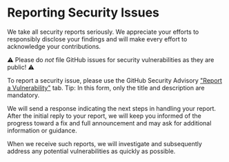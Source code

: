 # Reporting Security Issues

We take all security reports seriously. We appreciate your efforts to responsibly disclose your findings and will make every effort to acknowledge your contributions.

⚠️ Please do _not_ file GitHub issues for security vulnerabilities as they are public! ⚠️

To report a security issue, please use the GitHub Security Advisory ["Report a Vulnerability"](https://github.com/epam/statgpt-admin-frontend/security/advisories/new) tab. Tip: In this form, only the title and description are mandatory.

We will send a response indicating the next steps in handling your report. After the initial reply to your report, we will keep you informed of the progress toward a fix and full announcement and may ask for additional information or guidance.

When we receive such reports, we will investigate and subsequently address any potential vulnerabilities as quickly as possible.
